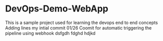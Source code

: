 # DevOps-Demo-WebApp
This is a sample project used for learning the devops end to end concepts
Adding lines
my intial commit 01/26
Coomit for automatic triggering the pipeline using webhook
dsfgdh
fdghd
hdjkd

